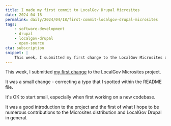 ```yaml
---
title: I made my first commit to LocalGov Drupal Microsites
date: 2024-04-18
permalink: daily/2024/04/18/first-commit-localgov-drupal-microsites
tags:
    - software-development
    - drupal
    - localgov-drupal
    - open-source
cta: subscription
snippet: |
    This week, I submitted my first change to the LocalGov Microsites distribution.
---
```


This week, I submitted [my first change][pr] to the LocalGov Microsites project.

It was a small change - correcting a typo that I spotted within the README file.

It's OK to start small, especially when first working on a new codebase.

It was a good introduction to the project and the first of what I hope to be numerous contributions to the Microsites distribution and LocalGov Drupal in general.

[pr]: https://github.com/localgovdrupal/localgov_microsites_project/pull/43
